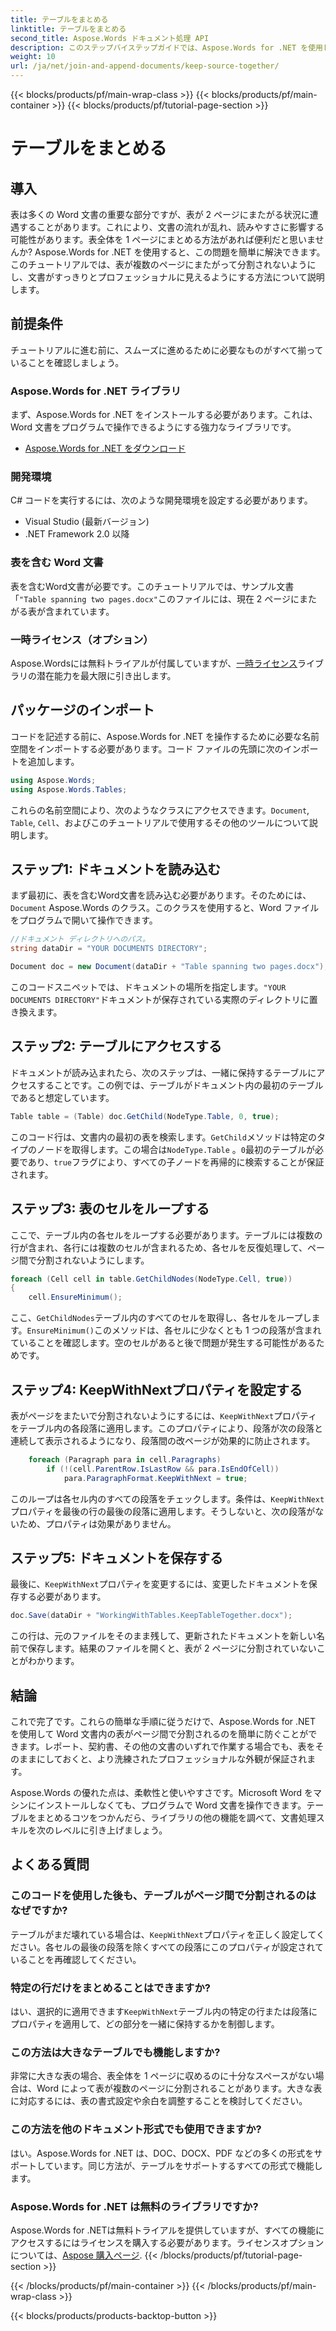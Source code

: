 ```yaml
---
title: テーブルをまとめる
linktitle: テーブルをまとめる
second_title: Aspose.Words ドキュメント処理 API
description: このステップバイステップガイドでは、Aspose.Words for .NET を使用して、表がページ間で分割されないようにする方法を学びます。整然としたプロフェッショナルな外観の Word 文書を実現します。
weight: 10
url: /ja/net/join-and-append-documents/keep-source-together/
---
```


{{< blocks/products/pf/main-wrap-class >}}
{{< blocks/products/pf/main-container >}}
{{< blocks/products/pf/tutorial-page-section >}}

# テーブルをまとめる

## 導入

表は多くの Word 文書の重要な部分ですが、表が 2 ページにまたがる状況に遭遇することがあります。これにより、文書の流れが乱れ、読みやすさに影響する可能性があります。表全体を 1 ページにまとめる方法があれば便利だと思いませんか? Aspose.Words for .NET を使用すると、この問題を簡単に解決できます。このチュートリアルでは、表が複数のページにまたがって分割されないようにし、文書がすっきりとプロフェッショナルに見えるようにする方法について説明します。

## 前提条件

チュートリアルに進む前に、スムーズに進めるために必要なものがすべて揃っていることを確認しましょう。

### Aspose.Words for .NET ライブラリ

まず、Aspose.Words for .NET をインストールする必要があります。これは、Word 文書をプログラムで操作できるようにする強力なライブラリです。

- [Aspose.Words for .NET をダウンロード](https://releases.aspose.com/words/net/)

### 開発環境

C# コードを実行するには、次のような開発環境を設定する必要があります。

- Visual Studio (最新バージョン)
- .NET Framework 2.0 以降

### 表を含む Word 文書

表を含むWord文書が必要です。このチュートリアルでは、サンプル文書「`"Table spanning two pages.docx"`このファイルには、現在 2 ページにまたがる表が含まれています。

### 一時ライセンス（オプション）

 Aspose.Wordsには無料トライアルが付属していますが、[一時ライセンス](https://purchase.aspose.com/temporary-license/)ライブラリの潜在能力を最大限に引き出します。

## パッケージのインポート

コードを記述する前に、Aspose.Words for .NET を操作するために必要な名前空間をインポートする必要があります。コード ファイルの先頭に次のインポートを追加します。

```csharp
using Aspose.Words;
using Aspose.Words.Tables;
```

これらの名前空間により、次のようなクラスにアクセスできます。`Document`, `Table`, `Cell`、およびこのチュートリアルで使用するその他のツールについて説明します。

## ステップ1: ドキュメントを読み込む

まず最初に、表を含むWord文書を読み込む必要があります。そのためには、`Document` Aspose.Words のクラス。このクラスを使用すると、Word ファイルをプログラムで開いて操作できます。

```csharp
//ドキュメント ディレクトリへのパス。
string dataDir = "YOUR DOCUMENTS DIRECTORY";

Document doc = new Document(dataDir + "Table spanning two pages.docx");
```

このコードスニペットでは、ドキュメントの場所を指定します。`"YOUR DOCUMENTS DIRECTORY"`ドキュメントが保存されている実際のディレクトリに置き換えます。

## ステップ2: テーブルにアクセスする

ドキュメントが読み込まれたら、次のステップは、一緒に保持するテーブルにアクセスすることです。この例では、テーブルがドキュメント内の最初のテーブルであると想定しています。

```csharp
Table table = (Table) doc.GetChild(NodeType.Table, 0, true);
```

このコード行は、文書内の最初の表を検索します。`GetChild`メソッドは特定のタイプのノードを取得します。この場合は`NodeType.Table` 。`0`最初のテーブルが必要であり、`true`フラグにより、すべての子ノードを再帰的に検索することが保証されます。

## ステップ3: 表のセルをループする

ここで、テーブル内の各セルをループする必要があります。テーブルには複数の行が含まれ、各行には複数のセルが含まれるため、各セルを反復処理して、ページ間で分割されないようにします。

```csharp
foreach (Cell cell in table.GetChildNodes(NodeType.Cell, true))
{
    cell.EnsureMinimum();
```

ここ、`GetChildNodes`テーブル内のすべてのセルを取得し、各セルをループします。`EnsureMinimum()`このメソッドは、各セルに少なくとも 1 つの段落が含まれていることを確認します。空のセルがあると後で問題が発生する可能性があるためです。

## ステップ4: KeepWithNextプロパティを設定する

表がページをまたいで分割されないようにするには、`KeepWithNext`プロパティをテーブル内の各段落に適用します。このプロパティにより、段落が次の段落と連続して表示されるようになり、段落間の改ページが効果的に防止されます。

```csharp
    foreach (Paragraph para in cell.Paragraphs)
        if (!(cell.ParentRow.IsLastRow && para.IsEndOfCell))
            para.ParagraphFormat.KeepWithNext = true;
```

このループは各セル内のすべての段落をチェックします。条件は、`KeepWithNext`プロパティを最後の行の最後の段落に適用します。そうしないと、次の段落がないため、プロパティは効果がありません。

## ステップ5: ドキュメントを保存する

最後に、`KeepWithNext`プロパティを変更するには、変更したドキュメントを保存する必要があります。

```csharp
doc.Save(dataDir + "WorkingWithTables.KeepTableTogether.docx");
```

この行は、元のファイルをそのまま残して、更新されたドキュメントを新しい名前で保存します。結果のファイルを開くと、表が 2 ページに分割されていないことがわかります。

## 結論

これで完了です。これらの簡単な手順に従うだけで、Aspose.Words for .NET を使用して Word 文書内の表がページ間で分割されるのを簡単に防ぐことができます。レポート、契約書、その他の文書のいずれで作業する場合でも、表をそのままにしておくと、より洗練されたプロフェッショナルな外観が保証されます。

Aspose.Words の優れた点は、柔軟性と使いやすさです。Microsoft Word をマシンにインストールしなくても、プログラムで Word 文書を操作できます。テーブルをまとめるコツをつかんだら、ライブラリの他の機能を調べて、文書処理スキルを次のレベルに引き上げましょう。

## よくある質問

### このコードを使用した後も、テーブルがページ間で分割されるのはなぜですか?

テーブルがまだ壊れている場合は、`KeepWithNext`プロパティを正しく設定してください。各セルの最後の段落を除くすべての段落にこのプロパティが設定されていることを再確認してください。

### 特定の行だけをまとめることはできますか?

はい、選択的に適用できます`KeepWithNext`テーブル内の特定の行または段落にプロパティを適用して、どの部分を一緒に保持するかを制御します。

### この方法は大きなテーブルでも機能しますか?

非常に大きな表の場合、表全体を 1 ページに収めるのに十分なスペースがない場合は、Word によって表が複数のページに分割されることがあります。大きな表に対応するには、表の書式設定や余白を調整することを検討してください。

### この方法を他のドキュメント形式でも使用できますか?

はい。Aspose.Words for .NET は、DOC、DOCX、PDF などの多くの形式をサポートしています。同じ方法が、テーブルをサポートするすべての形式で機能します。

### Aspose.Words for .NET は無料のライブラリですか?

 Aspose.Words for .NETは無料トライアルを提供していますが、すべての機能にアクセスするにはライセンスを購入する必要があります。ライセンスオプションについては、[Aspose 購入ページ](https://purchase.aspose.com/buy).
{{< /blocks/products/pf/tutorial-page-section >}}

{{< /blocks/products/pf/main-container >}}
{{< /blocks/products/pf/main-wrap-class >}}

{{< blocks/products/products-backtop-button >}}
